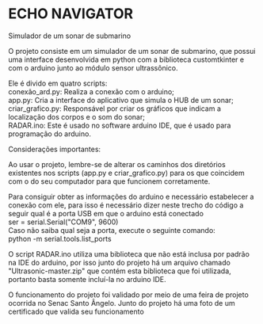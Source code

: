 # ECHO NAVIGATOR
Simulador de um sonar de submarino

O projeto consiste em um simulador de um sonar de submarino, que possui uma interface desenvolvida em python com a biblioteca customtkinter 
e com o arduino junto ao módulo sensor ultrassônico.

Ele é divido em quatro scripts:  
  conexão_ard.py: Realiza a conexão com o arduino;  
  app.py: Cria a interface do aplicativo que simula o HUB de um sonar;  
  criar_grafico.py: Responsável por criar os gráficos que indicam a localização dos corpos e o som do sonar;  
  RADAR.ino: Este é usado no software arduino IDE, que é usado para programação do arduino.  

Considerações importantes:

Ao usar o projeto, lembre-se de alterar os caminhos dos diretórios existentes nos scripts (app.py e criar_grafico.py) para os que coincidem com o do
seu computador para que funcionem corretamente.

Para consiguir obter as informações do arduino e necessário estabelecer a conexão com ele, para isso é necessário dizer neste trecho do código a seguir qual é a porta USB em que o arduino está conectado  
  ser = serial.Serial("COM9", 9600)    
Caso não saiba qual seja a porta, execute o seguinte comando:  
  python -m serial.tools.list_ports  

O script RADAR.ino utiliza uma biblioteca que não está inclusa por padrão na IDE do arduino, por isso junto do projeto há um arquivo chamado "Ultrasonic-master.zip" que contém
esta biblioteca que foi utilizada, portanto basta somente incluí-la no arduino IDE.


O funcionamento do projeto foi validado por meio de uma feira de projeto ocorrida no Senac Santo Ângelo. Junto do projeto há uma foto de um certificado que valida seu funcionamento


